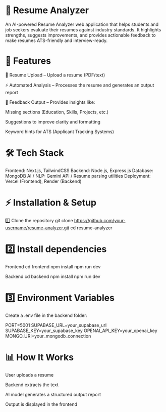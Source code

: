 # 📄 Resume Analyzer

An AI-powered Resume Analyzer web application that helps students and job seekers evaluate their resumes against industry standards. It highlights strengths, suggests improvements, and provides actionable feedback to make resumes ATS-friendly and interview-ready.



# 🚀 Features

📂 Resume Upload – Upload a resume (PDF/text)

⚡ Automated Analysis – Processes the resume and generates an output report

📝 Feedback Output – Provides insights like:

Missing sections (Education, Skills, Projects, etc.)

Suggestions to improve clarity and formatting

Keyword hints for ATS (Applicant Tracking Systems)

# 🛠️ Tech Stack

Frontend: Next.js, TailwindCSS
Backend: Node.js, Express.js
Database: MongoDB
AI / NLP: Gemini API / Resume parsing utilities
Deployment: Vercel (Frontend), Render  (Backend)

# ⚡ Installation & Setup
1️⃣ Clone the repository
git clone https://github.com/your-username/resume-analyzer.git
cd resume-analyzer

# 2️⃣ Install dependencies
Frontend
cd frontend
npm install
npm run dev

Backend
cd backend
npm install
npm run dev

# 3️⃣ Environment Variables

Create a .env file in the backend folder:

PORT=5001
SUPABASE_URL=your_supabase_url
SUPABASE_KEY=your_supabase_key
OPENAI_API_KEY=your_openai_key
MONGO_URI=your_mongodb_connection

# 📊 How It Works

User uploads a resume

Backend extracts the text

AI model generates a structured output report

Output is displayed in the frontend
